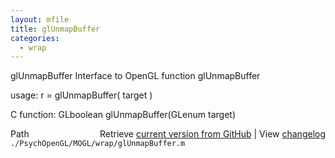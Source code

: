 ```yaml
---
layout: mfile
title: glUnmapBuffer
categories:
  - wrap
---
```


glUnmapBuffer  Interface to OpenGL function glUnmapBuffer

usage:  r = glUnmapBuffer\( target \)

C function:  GLboolean glUnmapBuffer\(GLenum target\)


<div class="code_header" style="text-align:right;">
  <span style="float:left;">Path&nbsp;&nbsp;</span> <span class="counter">Retrieve <a href=
  "https://raw.github.com/Psychtoolbox-3/Psychtoolbox-3/beta/./PsychOpenGL/MOGL/wrap/glUnmapBuffer.m">current version from GitHub</a> | View <a href=
  "https://github.com/Psychtoolbox-3/Psychtoolbox-3/commits/beta/./PsychOpenGL/MOGL/wrap/glUnmapBuffer.m">changelog</a></span>
</div>
<div class="code">
  <code>./PsychOpenGL/MOGL/wrap/glUnmapBuffer.m</code>
</div>
